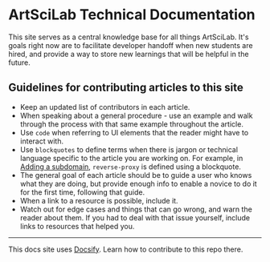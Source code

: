 # ArtSciLab Technical Documentation

This site serves as a central knowledge base for all things ArtSciLab. It's goals right now are to facilitate developer handoff when new students are hired, and provide a way to store new learnings that will be helpful in the future. 

## Guidelines for contributing articles to this site

- Keep an updated list of contributors in each article. 
- When speaking about a general procedure - use an example and walk through the process with that same example throughout the article.
- Use `code` when referring to UI elements that the reader might have to interact with. 
- Use `blockquotes` to define terms when there is jargon or technical language specific to the article you are working on. For example, in [Adding a subdomain](/server/addSubdomain.md), `reverse-proxy` is defined using a blockquote. 
- The general goal of each article should be to guide a user who knows what they are doing, but provide enough info to enable a novice to do it for the first time, following that guide. 
- When a link to a resource is possible, include it. 
- Watch out for edge cases and things that can go wrong, and warn the reader about them. If you had to deal with that issue yourself, include links to resources that helped you. 

---

This docs site uses [Docsify](https://docsify.js.org/#/). Learn how to contribute to this repo there. 